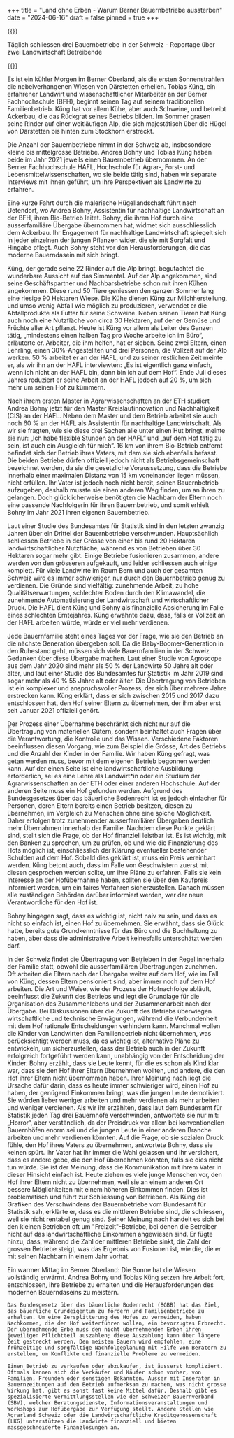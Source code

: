 +++
title = "Land ohne Erben - Warum Berner Bauernbetriebe aussterben"
date = "2024-06-16"
draft = false
pinned = true
+++
<!--StartFragment-->

{{<lead>}}

Täglich schliessen drei Bauernbetriebe in der Schweiz - Reportage über zwei Landwirtschaft Betreibende

{{</lead>}}

Es ist ein kühler Morgen im Berner Oberland, als die ersten Sonnenstrahlen die nebelverhangenen Wiesen von Därstetten erhellen. Tobias Küng, ein erfahrener Landwirt und wissenschaftlicher Mitarbeiter an der Berner Fachhochschule (BFH), beginnt seinen Tag auf seinem traditionellen Familienbetrieb. Küng hat vor allem Kühe, aber auch Schweine, und betreibt Ackerbau, die das Rückgrat seines Betriebs bilden. Im Sommer grasen seine Rinder auf einer weitläufigen Alp, die sich majestätisch über die Hügel von Därstetten bis hinten zum Stockhorn erstreckt.

Die Anzahl der Bauernbetriebe nimmt in der Schweiz ab, insbesondere kleine bis mittelgrosse Betriebe. Andrea Bohny und Tobias Küng haben beide im Jahr 2021 jeweils einen Bauernbetrieb übernommen. An der Berner Fachhochschule HAFL, Hochschule für Agrar-, Forst- und Lebensmittelwissenschaften, wo sie beide tätig sind, haben wir separate Interviews mit ihnen geführt, um ihre Perspektiven als Landwirte zu erfahren.

Eine kurze Fahrt durch die malerische Hügellandschaft führt nach Uetendorf, wo Andrea Bohny, Assistentin für nachhaltige Landwirtschaft an der BFH, ihren Bio-Betrieb leitet. Bohny, die ihren Hof durch eine ausserfamiliäre Übergabe übernommen hat, widmet sich ausschliesslich dem Ackerbau. Ihr Engagement für nachhaltige Landwirtschaft spiegelt sich in jeder einzelnen der jungen Pflanzen wider, die sie mit Sorgfalt und Hingabe pflegt. Auch Bohny steht vor den Herausforderungen, die das moderne Bauerndasein mit sich bringt.

Küng, der gerade seine 22 Rinder auf die Alp bringt, begutachtet die wunderbare Aussicht auf das Simmental. Auf der Alp angekommen, sind seine Geschäftspartner und Nachbarsbetriebe schon mit ihren Kühen angekommen. Diese rund 50 Tiere geniessen den ganzen Sommer lang eine riesige 90 Hektaren Wiese. Die Kühe dienen Küng zur Milchherstellung, und umso wenig Abfall wie möglich zu produzieren, verwendet er die Abfallprodukte als Futter für seine Schweine. Neben seinen Tieren hat Küng auch noch eine Nutzfläche von circa 30 Hektaren, auf der er Gemüse und Früchte aller Art pflanzt. Heute ist Küng vor allem als Leiter des Ganzen tätig, „mindestens einen halben Tag pro Woche arbeite ich im Büro“, erläuterte er. Arbeiter, die ihm helfen, hat er sieben. Seine zwei Eltern, einen Lehrling, einen 30%-Angestellten und drei Personen, die Vollzeit auf der Alp werken. 50 % arbeitet er an der HAFL, und zu seiner restlichen Zeit meinte er, als wir ihn an der HAFL interviewten: „Es ist eigentlich ganz einfach, wenn ich nicht an der HAFL bin, dann bin ich auf dem Hof“. Ende Juli dieses Jahres reduziert er seine Arbeit an der HAFL jedoch auf 20 %, um sich mehr um seinen Hof zu kümmern.

Nach ihrem ersten Master in Agrarwissenschaften an der ETH studiert Andrea Bohny jetzt für den Master Kreislaufinnovation und Nachhaltigkeit (CIS) an der HAFL. Neben dem Master und dem Betrieb arbeitet sie auch noch 60 % an der HAFL als Assistentin für nachhaltige Landwirtschaft. Als wir sie fragten, wie sie diese drei Sachen alle unter einen Hut bringt, meinte sie nur: „Ich habe flexible Stunden an der HAFL“ und „auf dem Hof tätig zu sein, ist auch ein Ausgleich für mich“. 16 km von ihrem Bio-Betrieb entfernt befindet sich der Betrieb ihres Vaters, mit dem sie sich ebenfalls befasst. Die beiden Betriebe dürfen offiziell jedoch nicht als Betriebsgemeinschaft bezeichnet werden, da sie die gesetzliche Voraussetzung, dass die Betriebe innerhalb einer maximalen Distanz von 15 km voneinander liegen müssen, nicht erfüllen. Ihr Vater ist jedoch noch nicht bereit, seinen Bauernbetrieb aufzugeben, deshalb musste sie einen anderen Weg finden, um an ihren zu gelangen. Doch glücklicherweise benötigten die Nachbarn der Eltern noch eine passende Nachfolgerin für ihren Bauernbetrieb, und somit erhielt Bohny im Jahr 2021 ihren eigenen Bauernbetrieb.

Laut einer Studie des Bundesamtes für Statistik sind in den letzten zwanzig Jahren über ein Drittel der Bauernbetriebe verschwunden. Hauptsächlich schliessen Betriebe in der Grösse von einer bis rund 20 Hektaren landwirtschaftlicher Nutzfläche, während es von Betrieben über 30 Hektaren sogar mehr gibt. Einige Betriebe fusionieren zusammen, andere werden von den grösseren aufgekauft, und leider schliessen auch einige komplett. Für viele Landwirte im Raum Bern und auch der gesamten Schweiz wird es immer schwieriger, nur durch den Bauernbetrieb genug zu verdienen. Die Gründe sind vielfältig: zunehmende Arbeit, zu hohe Qualitätserwartungen, schlechter Boden durch den Klimawandel, die zunehmende Automatisierung der Landwirtschaft und wirtschaftlicher Druck. Die HAFL dient Küng und Bohny als finanzielle Absicherung im Falle eines schlechten Erntejahres. Küng erwähnte dazu, dass, falls er Vollzeit an der HAFL arbeiten würde, würde er viel mehr verdienen.

Jede Bauernfamilie steht eines Tages vor der Frage, wie sie den Betrieb an die nächste Generation übergeben soll. Da die Baby-Boomer-Generation in den Ruhestand geht, müssen sich viele Bauernfamilien in der Schweiz Gedanken über diese Übergabe machen. Laut einer Studie von Agroscope aus dem Jahr 2020 sind mehr als 50 % der Landwirte 50 Jahre alt oder älter, und laut einer Studie des Bundesamtes für Statistik im Jahr 2019 sind sogar mehr als 40 % 55 Jahre alt oder älter. Die Übertragung von Betrieben ist ein komplexer und anspruchsvoller Prozess, der sich über mehrere Jahre erstrecken kann. Küng erklärt, dass er sich zwischen 2015 und 2017 dazu entschlossen hat, den Hof seiner Eltern zu übernehmen, der ihm aber erst seit Januar 2021 offiziell gehört.

Der Prozess einer Übernahme beschränkt sich nicht nur auf die Übertragung von materiellen Gütern, sondern beinhaltet auch Fragen über die Verantwortung, die Kontrolle und das Wissen. Verschiedene Faktoren beeinflussen diesen Vorgang, wie zum Beispiel die Grösse, Art des Betriebs und die Anzahl der Kinder in der Familie. Wir haben Küng gefragt, was getan werden muss, bevor mit dem eigenen Betrieb begonnen werden kann. Auf der einen Seite ist eine landwirtschaftliche Ausbildung erforderlich, sei es eine Lehre als Landwirt*in oder ein Studium der Agrarwissenschaften an der ETH oder einer anderen Hochschule. Auf der anderen Seite muss ein Hof gefunden werden. Aufgrund des Bundesgesetzes über das bäuerliche Bodenrecht ist es jedoch einfacher für Personen, deren Eltern bereits einen Betrieb besitzen, diesen zu übernehmen, im Vergleich zu Menschen ohne eine solche Möglichkeit. Daher erfolgen trotz zunehmender ausserfamiliärer Übergaben deutlich mehr Übernahmen innerhalb der Familie. Nachdem diese Punkte geklärt sind, stellt sich die Frage, ob der Hof finanziell leistbar ist. Es ist wichtig, mit den Banken zu sprechen, um zu prüfen, ob und wie die Finanzierung des Hofs möglich ist, einschliesslich der Klärung eventueller bestehender Schulden auf dem Hof. Sobald dies geklärt ist, muss ein Preis vereinbart werden. Küng betont auch, dass im Falle von Geschwistern zuerst mit diesen gesprochen werden sollte, um ihre Pläne zu erfahren. Falls sie kein Interesse an der Hofübernahme haben, sollten sie über den Kaufpreis informiert werden, um ein faires Verfahren sicherzustellen. Danach müssen alle zuständigen Behörden darüber informiert werden, wer der neue Verantwortliche für den Hof ist.

Bohny hingegen sagt, dass es wichtig ist, nicht naiv zu sein, und dass es nicht so einfach ist, einen Hof zu übernehmen. Sie erwähnt, dass sie Glück hatte, bereits gute Grundkenntnisse für das Büro und die Buchhaltung zu haben, aber dass die administrative Arbeit keinesfalls unterschätzt werden darf.

In der Schweiz findet die Übertragung von Betrieben in der Regel innerhalb der Familie statt, obwohl die ausserfamiliären Übertragungen zunehmen. Oft arbeiten die Eltern nach der Übergabe weiter auf dem Hof, wie im Fall von Küng, dessen Eltern pensioniert sind, aber immer noch auf dem Hof arbeiten. Die Art und Weise, wie der Prozess der Hofnachfolge abläuft, beeinflusst die Zukunft des Betriebs und legt die Grundlage für die Organisation des Zusammenlebens und der Zusammenarbeit nach der Übergabe. Bei Diskussionen über die Zukunft des Betriebs überwiegen wirtschaftliche und technische Erwägungen, während die Verbundenheit mit dem Hof rationale Entscheidungen verhindern kann. Manchmal wollen die Kinder von Landwirten den Familienbetrieb nicht übernehmen, was berücksichtigt werden muss, da es wichtig ist, alternative Pläne zu entwickeln, um sicherzustellen, dass der Betrieb auch in der Zukunft erfolgreich fortgeführt werden kann, unabhängig von der Entscheidung der Kinder. Bohny erzählt, dass sie Leute kennt, für die es schon als Kind klar war, dass sie den Hof ihrer Eltern übernehmen wollten, und andere, die den Hof ihrer Eltern nicht übernommen haben. Ihrer Meinung nach liegt die Ursache dafür darin, dass es heute immer schwieriger wird, einen Hof zu haben, der genügend Einkommen bringt, was die jungen Leute demotiviert. Sie würden lieber weniger arbeiten und mehr verdienen als mehr arbeiten und weniger verdienen. Als wir ihr erzählten, dass laut dem Bundesamt für Statistik jeden Tag drei Bauernhöfe verschwinden, antwortete sie nur mit: „Horror“, aber verständlich, da der Preisdruck vor allem bei konventionellen Bauernhöfen enorm sei und die jungen Leute in einer anderen Branche arbeiten und mehr verdienen könnten. Auf die Frage, ob sie sozialen Druck fühle, den Hof ihres Vaters zu übernehmen, antwortete Bohny, dass sie keinen spürt. Ihr Vater hat ihr immer die Wahl gelassen und ihr versichert, dass es andere gebe, die den Hof übernehmen könnten, falls sie dies nicht tun würde. Sie ist der Meinung, dass die Kommunikation mit ihrem Vater in dieser Hinsicht einfach ist. Heute ziehen es viele junge Menschen vor, den Hof ihrer Eltern nicht zu übernehmen, weil sie an einem anderen Ort bessere Möglichkeiten mit einem höheren Einkommen finden. Dies ist problematisch und führt zur Schliessung von Betrieben. Als Küng die Grafiken des Verschwindens der Bauernbetriebe vom Bundesamt für Statistik sah, erklärte er, dass es die mittleren Betriebe sind, die schliessen, weil sie nicht rentabel genug sind. Seiner Meinung nach handelt es sich bei den kleinen Betrieben oft um "Freizeit"-Betriebe, bei denen die Betreiber nicht auf das landwirtschaftliche Einkommen angewiesen sind. Er fügte hinzu, dass, während die Zahl der mittleren Betriebe sinkt, die Zahl der grossen Betriebe steigt, was das Ergebnis von Fusionen ist, wie die, die er mit seinen Nachbarn in einem Jahr vorhat.

Ein warmer Mittag im Berner Oberland: Die Sonne hat die Wiesen vollständig erwärmt. Andrea Bohny und Tobias Küng setzen ihre Arbeit fort, entschlossen, ihre Betriebe zu erhalten und die Herausforderungen des modernen Bauerndaseins zu meistern.

```
Das Bundesgesetz über das bäuerliche Bodenrecht (BGBB) hat das Ziel, das bäuerliche Grundeigentum zu fördern und Familienbetriebe zu erhalten. Um eine Zersplitterung des Hofes zu vermeiden, haben Nachkommen, die den Hof weiterführen wollen, ein bevorzugtes Erbrecht. Der übernehmende Erbe muss den nicht übernehmenden Erben ihren jeweiligen Pflichtteil auszahlen; diese Auszahlung kann über längere Zeit gestreckt werden. Den meisten Bauern wird empfohlen, eine frühzeitige und sorgfältige Nachfolgeplanung mit Hilfe von Beratern zu erstellen, um Konflikte und finanzielle Probleme zu vermeiden.
```

```
Einen Betrieb zu verkaufen oder abzukaufen, ist äusserst kompliziert. Oftmals kennen sich die Verkäufer und Käufer schon vorher, von Familien, Freunden oder sonstigen Bekannten. Ausser mit Inseraten in Bauernzeitungen auf den Betrieb aufmerksam zu machen, was nicht grosse Wirkung hat, gibt es sonst fast keine Mittel dafür. Deshalb gibt es spezialisierte Vermittlungsstellen wie den Schweizer Bauernverband (SBV), welcher Beratungsdienste, Informationsveranstaltungen und Workshops zur Hofübergabe zur Verfügung stellt. Andere Stellen wie Agrarland Schweiz oder die Landwirtschaftliche Kreditgenossenschaft (LKG) unterstützen die Landwirte finanziell und bieten massgeschneiderte Finanzlösungen an.
```



<!--EndFragment-->